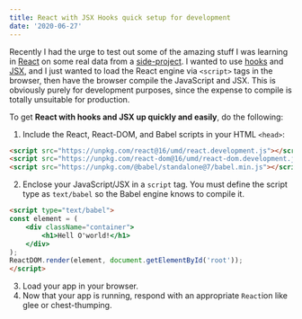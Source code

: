 ```yaml
---
title: React with JSX Hooks quick setup for development
date: '2020-06-27'
---
```


Recently I had the urge to test out some of the amazing stuff I was learning in [React](https://reactjs.org) on some real data from a [side-project](http://videogamin.squarehaven.com "Videogame Site"). I wanted to use [hooks](https://reactjs.org/docs/hooks-intro.html) and [JSX](https://reactjs.org/docs/introducing-jsx.html), and I just wanted to load the React engine via `<script>` tags in the browser, then have the browser compile the JavaScript and JSX. This is obviously purely for development purposes, since the expense to compile is totally unsuitable for production.

To get __React with hooks and JSX up quickly and easily__, do the following:

1. Include the React, React-DOM, and Babel scripts in your HTML `<head>`:
```html
<script src="https://unpkg.com/react@16/umd/react.development.js"></script>
<script src="https://unpkg.com/react-dom@16/umd/react-dom.development.js"></script>
<script src="https://unpkg.com/@babel/standalone@7/babel.min.js"></script>
```
2. Enclose your JavaScript/JSX in a `script` tag. You must define the  script type as `text/babel` so the Babel engine knows to compile it.
```html
<script type="text/babel">
const element = (
    <div className="container">
        <h1>Hell O'world!</h1>
    </div>
);
ReactDOM.render(element, document.getElementById('root'));
</script>
```
3. Load your app in your browser.
4. Now that your app is running, respond with an appropriate `React`ion like glee or chest-thumping.
